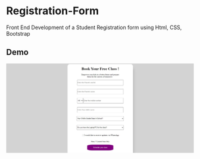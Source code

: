 # Registration-Form

Front End Development of a Student Registration form using Html, CSS, Bootstrap

## Demo

<img src="/Output.jpg" alt="img1"/>
